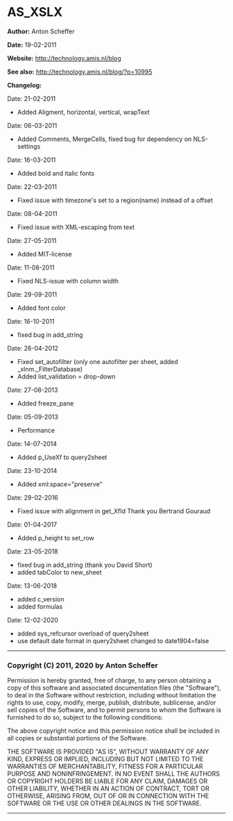# AS_XSLX

**Author:** Anton Scheffer

**Date:** 19-02-2011

**Website:** http://technology.amis.nl/blog

**See also:** http://technology.amis.nl/blog/?p=10995

**Changelog:**

Date: 21-02-2011
  - Added Aligment, horizontal, vertical, wrapText

Date: 06-03-2011
  - Added Comments, MergeCells, fixed bug for dependency on NLS-settings

Date: 16-03-2011
  - Added bold and italic fonts

Date: 22-03-2011
  - Fixed issue with timezone's set to a region(name) instead of a offset

Date: 08-04-2011
  - Fixed issue with XML-escaping from text

Date: 27-05-2011
  - Added MIT-license

Date: 11-08-2011
  - Fixed NLS-issue with column width

Date: 29-09-2011
  - Added font color

Date: 16-10-2011
  - fixed bug in add_string

Date: 26-04-2012
  - Fixed set_autofilter (only one autofilter per sheet, added _xlnm._FilterDatabase)
  - Added list_validation = drop-down

Date: 27-08-2013
  - Added freeze_pane

Date: 05-09-2013
  - Performance

Date: 14-07-2014
  - Added p_UseXf to query2sheet

Date: 23-10-2014
  - Added xml:space="preserve"

Date: 29-02-2016
  - Fixed issue with alignment in get_XfId Thank you Bertrand Gouraud

Date: 01-04-2017
  - Added p_height to set_row

Date: 23-05-2018
  - fixed bug in add_string (thank you David Short)
  - added tabColor to new_sheet

Date: 13-06-2018
  - added  c_version
  - added formulas

Date: 12-02-2020
  - added sys_refcursor overload of query2sheet
  - use default date format in query2sheet changed to date1904=false

***

### Copyright (C) 2011, 2020 by Anton Scheffer

Permission is hereby granted, free of charge, to any person obtaining a copy
of this software and associated documentation files (the "Software"), to deal
in the Software without restriction, including without limitation the rights
to use, copy, modify, merge, publish, distribute, sublicense, and/or sell
copies of the Software, and to permit persons to whom the Software is
furnished to do so, subject to the following conditions:

The above copyright notice and this permission notice shall be included in
all copies or substantial portions of the Software.

THE SOFTWARE IS PROVIDED "AS IS", WITHOUT WARRANTY OF ANY KIND, EXPRESS OR
IMPLIED, INCLUDING BUT NOT LIMITED TO THE WARRANTIES OF MERCHANTABILITY,
FITNESS FOR A PARTICULAR PURPOSE AND NONINFRINGEMENT. IN NO EVENT SHALL THE
AUTHORS OR COPYRIGHT HOLDERS BE LIABLE FOR ANY CLAIM, DAMAGES OR OTHER
LIABILITY, WHETHER IN AN ACTION OF CONTRACT, TORT OR OTHERWISE, ARISING FROM,
OUT OF OR IN CONNECTION WITH THE SOFTWARE OR THE USE OR OTHER DEALINGS IN
THE SOFTWARE.

***